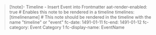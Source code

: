 > [!note]- Timeline - Insert Event into Frontmatter
> aat-render-enabled: true # Enables this note to be rendered in a timeline
> timelines: [timelinename] # This note should be rendered in the timeline with the name "timeline" or "event"
> fc-date: 1491-01-11
> fc-end: 1491-01-12
> fc-category: Event Category 1
> fc-display-name: EventName
